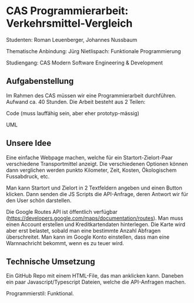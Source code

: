 # CAS Programmierarbeit: Verkehrsmittel-Vergleich 

Studenten:               Roman Leuenberger, Johannes Nussbaum 

Thematische Anbindung:   Jürg Nietlispach: Funktionale Programmierung 

Studiengang:             CAS Modern Software Engineering & Development 

## Aufgabenstellung 

Im Rahmen des CAS müssen wir eine Programmierarbeit durchführen. Aufwand ca. 40 Stunden. Die Arbeit besteht aus 2 Teilen: 

Code (muss lauffähig sein, aber eher prototyp-mässig) 

UML 

## Unsere Idee 
Eine einfache Webpage machen, welche für ein Startort-Zielort-Paar verschiedene Transportmittel anzeigt. Die verschiedenen Optionen können dann verglichen werden punkto Kilometer, Zeit, Kosten, Ökologischem Fussabdruck, etc. 

Man kann Startort und Zielort in 2 Textfeldern angeben und einen Button klicken. Dann senden die JS Scripts die API-Anfrage, deren Antwort wir für den User schön darstellen. 

Die Google Routes API ist öffentlich verfügbar (https://developers.google.com/maps/documentation/routes). Man muss einen Account erstellen und Kreditkartendaten hinterlegen. Die Karte wird aber erst belastet, sobald man eine bestimmte Anzahl Abfragen überschreitet. Man kann im Google Konto einstellen, dass man eine Warnnachricht bekommt, wenn es zu teuer wird. 

## Technische Umsetzung 
Ein GitHub Repo mit einem HTML-File, das man anklicken kann. Daneben ein paar Javascript/Typescript Dateien, welche die API-Anfragen machen.  

Programmierstil: Funktional. 
